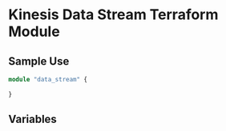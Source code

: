 # Kinesis Data Stream Terraform Module
## Sample Use
```terraform
module "data_stream" {
  
}
```

## Variables
